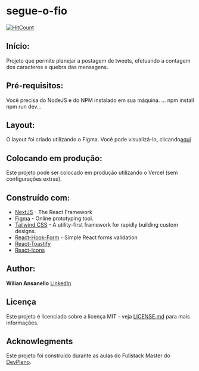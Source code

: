 # segue-o-fio

[![HitCount](https://hits.dwyl.com/wiliansanello/projeto-git.svg)](https://hits.dwyl.com/wiliansanello/projeto-git)


## Início:

Projeto que permite planejar a postagem de tweets, efetuando a contagem dos caracteres e quebra das mensagens.


## Pré-requisitos:

Você precisa do NodeJS e do NPM instalado em sua máquina.
... npm install npm run dev...


## Layout:

O layout foi criado utilizando o Figma. Você pode visualizá-lo, clicando[aqui](https://www.figma.com/file/pfKFhAy89g28qt0lbGaPNQ/segue-o-fio?node-id=0%3A1)


## Colocando em produção:

Este projeto pode ser colocado em produção utilizando o Vercel (sem configurações extras).


## Construído com:

* [NextJS](https://nextjs.org) - The React Framework
* [Figma](https://www.figma.com) - Online prototyping tool.
* [Tailwind CSS](https://tailwindcss.com) - A utility-first framework for rapidly building custom designs.
* [React-Hook-Form](https://react-hook-form.com/) - Simple React forms validation
* [React-Toastify](https://fkhadra.github.io/react-toastify/introduction)
* [React-Icons](https://react-icons.github.io/react-icons/)


## Author:

**Wilian Ansanello** [LinkedIn](https://linkedin.com/in/wiliansanello/)


## Licença

Este projeto é licenciado sobre a licença MIT - veja [LICENSE.md](LICENSE.md) para mais informações.


## Acknowlegments

Este projeto foi construído durante as aulas do Fullstack Master do [DevPleno](https://devpleno.com).


